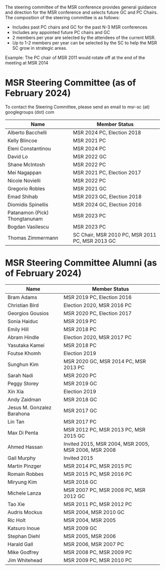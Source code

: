 The steering committee of the MSR conference provides general guidance and direction for the MSR conference and selects future GC and PC Chairs. 
The composition of the steering committee is as follows:

* Includes past PC chairs and GC for the past N-3 MSR conferences
* Includes any appointed future PC chairs and GC
* 2 members per year are selected by the attendees of the current MSR. 
* Up to 1-2 members per year can be selected by the SC to help the MSR SC grow in strategic areas. 

Example: The PC chair of MSR 2011 would rotate off at the end of the meeting at MSR 2014

# MSR Steering Committee (as of February 2024)

To contact the Steering Committee, please send an email to msr-sc (at) googlegroups (dot) com

| Name | Member Status |
|------|---------------|
| Alberto Bacchelli | MSR 2024 PC, Election 2018 |
| Kelly Blincoe | MSR 2021 PC |
| Eleni Constantinou | MSR 2024 PC |
| David Lo | MSR 2022 GC |
| Shane McIntosh | MSR 2022 PC |
| Mei Nagappan | MSR 2021 PC, Election 2017 |
| Nicole Novielli | MSR 2022 PC |
| Gregorio Robles | MSR 2021 GC |
| Emad Shihab | MSR 2023 GC, Election 2018 |
| Diomidis Spinellis | MSR 2024 GC, Election 2016 |
| Patanamon (Pick) Thongtanunam | MSR 2023 PC |
| Bogdan Vasilescu | MSR 2023 PC |
| Thomas Zimmermann | SC Chair, MSR 2010 PC, MSR 2011 PC, MSR 2013 GC |

# MSR Steering Committee Alumni (as of February 2024)

| Name | Member Status |
|------|---------------|
| Bram Adams | MSR 2019 PC, Election 2016 |
| Christian Bird | Election 2020, MSR 2016 PC |
| Georgios Gousios | MSR 2020 PC, Election 2017 |
| Sonia Haiduc | MSR 2019 PC |
| Emily Hill | MSR 2018 PC |
| Abram Hindle | Election 2020, MSR 2017 PC |
| Yasutaka Kamei | MSR 2018 PC |
| Foutse Khomh | Election 2019 |
| Sunghun Kim | MSR 2020 GC, MSR 2014 PC, MSR 2013 PC |
| Sarah Nadi | MSR 2020 PC |
| Peggy Storey | MSR 2019 GC |
| Xin Xia | Election 2019 |
| Andy Zaidman | MSR 2018 GC |
| Jesus M. Gonzalez Barahona | MSR 2017 GC |
| Lin Tan | MSR 2017 PC |
| Max Di Penta | MSR 2012 PC, MSR 2013 PC, MSR 2015 GC |
| Ahmed Hassan | Invited 2015, MSR 2004, MSR 2005, MSR 2006, MSR 2008 |
| Gail Murphy | Invited 2015 |
| Martin Pinzger | MSR 2014 PC, MSR 2015 PC |
| Romain Robbes | MSR 2015 PC, MSR 2016 PC |
| Miryung Kim | MSR 2016 GC |
| Michele Lanza	| MSR 2007 PC, MSR 2008 PC, MSR 2012 GC | 
| Tao Xie	| MSR 2011 PC, MSR 2012 PC | 
| Audris Mockus | MSR 2004, MSR 2010 GC	
| Ric Holt | MSR 2004, MSR 2005	| 
| Katsuro Inoue | MSR 2009 GC	| 
| Stephan Diehl | MSR 2005, MSR 2006 |  	
| Harald Gall | MSR 2006, MSR 2007 PC	| 
| Mike Godfrey | MSR 2008 PC, MSR 2009 PC | 	
| Jim Whitehead | MSR 2009 PC, MSR 2010 PC | 
